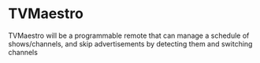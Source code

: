 # TVMaestro
TVMaestro will be a programmable remote that can manage a schedule of shows/channels, and skip advertisements by detecting them and switching channels
